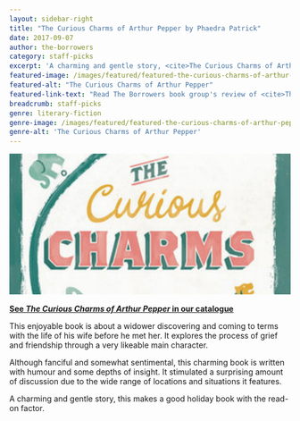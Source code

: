 ```yaml
---
layout: sidebar-right
title: "The Curious Charms of Arthur Pepper by Phaedra Patrick"
date: 2017-09-07
author: the-borrowers
category: staff-picks
excerpt: 'A charming and gentle story, <cite>The Curious Charms of Arthur Pepper</cite> makes a good holiday book with the read-on factor.'
featured-image: /images/featured/featured-the-curious-charms-of-arthur-pepper.jpg
featured-alt: "The Curious Charms of Arthur Pepper"
featured-link-text: "Read The Borrowers book group's review of <cite>The Curious Charms of Arthur Pepper</cite>"
breadcrumb: staff-picks
genre: literary-fiction
genre-image: /images/featured/featured-the-curious-charms-of-arthur-pepper-genre.jpg
genre-alt: 'The Curious Charms of Arthur Pepper'
---
```


![The Curious Charms of Arthur Pepper](/images/featured/featured-the-curious-charms-of-arthur-pepper.jpg)

**[See <cite>The Curious Charms of Arthur Pepper</cite> in our catalogue](https://suffolk.spydus.co.uk/cgi-bin/spydus.exe/ENQ/OPAC/BIBENQ?BRN=2015594)**

This enjoyable book is about a widower discovering and coming to terms with the life of his wife before he met her. It explores the process of grief and friendship through a very likeable main character.

Although fanciful and somewhat sentimental, this charming book is written with humour and some depths of insight. It stimulated a surprising amount of discussion due to the wide range of locations and situations it features.

A charming and gentle story, this makes a good holiday book with the read-on factor.
